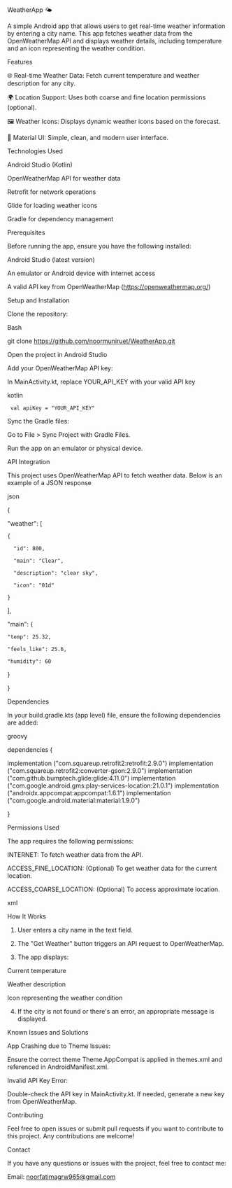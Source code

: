   WeatherApp 🌤️   

A simple Android app that allows users to get real-time weather information by entering a city name. This app fetches weather data from the OpenWeatherMap API and displays weather details, including temperature and an icon representing the weather condition. 

 

Features  

🌐 Real-time Weather Data: Fetch current temperature and weather description for any city.   

🌍 Location Support: Uses both coarse and fine location permissions (optional).   

🖼️ Weather Icons: Displays dynamic weather icons based on the forecast.   

📱 Material UI: Simple, clean, and modern user interface. 

 

Technologies Used 

Android Studio (Kotlin)   

OpenWeatherMap API for weather data   

Retrofit for network operations   

Glide for loading weather icons   

Gradle for dependency management   

 

Prerequisites   

Before running the app, ensure you have the following installed: 

 Android Studio (latest version)   

An emulator or Android device with internet access   

A valid API key from OpenWeatherMap (https://openweathermap.org/) 

  

Setup and Installation 

  

Clone the repository: 

   Bash 

git clone  https://github.com/noormuniruet/WeatherApp.git    

Open the project in Android Studio 

Add your OpenWeatherMap API key: 

In MainActivity.kt, replace YOUR_API_KEY with your valid API key 

kotlin 

     val apiKey = "YOUR_API_KEY" 

Sync the Gradle files: 

Go to File > Sync Project with Gradle Files. 

 Run the app on an emulator or physical device. 

  

API Integration 

This project uses OpenWeatherMap API to fetch weather data. Below is an example of a JSON response  

  

json 

{ 

  "weather": [ 

    { 

      "id": 800, 

      "main": "Clear", 

      "description": "clear sky", 

      "icon": "01d" 

    } 

  ], 

  "main": { 

    "temp": 25.32, 

    "feels_like": 25.6, 

    "humidity": 60 

  } 

} 

 

Dependencies 

 In your build.gradle.kts (app level) file, ensure the following dependencies are added:   

 groovy 

dependencies { 

implementation ("com.squareup.retrofit2:retrofit:2.9.0") 
implementation ("com.squareup.retrofit2:converter-gson:2.9.0") 
implementation ("com.github.bumptech.glide:glide:4.11.0") 
implementation ("com.google.android.gms:play-services-location:21.0.1") 
implementation ("androidx.appcompat:appcompat:1.6.1") 
implementation ("com.google.android.material:material:1.9.0") 

 

} 

  

Permissions Used  

The app requires the following permissions: 

 INTERNET: To fetch weather data from the API.   

ACCESS_FINE_LOCATION: (Optional) To get weather data for the current location.   

ACCESS_COARSE_LOCATION: (Optional) To access approximate location. 

  

xml 

<uses-permission android:name="android.permission.INTERNET" /> 
<uses-permission android:name="android.permission.ACCESS_FINE_LOCATION" /> 
<uses-permission android:name="android.permission.ACCESS_COARSE_LOCATION" /> 

 

How It Works 

1. User enters a city name in the text field. 

2. The "Get Weather" button triggers an API request to OpenWeatherMap. 

3. The app displays: 

Current temperature   

Weather description 

 Icon representing the weather condition 

4. If the city is not found or there's an error, an appropriate message is displayed. 

 

Known Issues and Solutions 

App Crashing due to Theme Issues:   

 Ensure the correct theme Theme.AppCompat is applied in themes.xml and referenced in AndroidManifest.xml. 

 Invalid API Key Error:   

Double-check the API key in MainActivity.kt. If needed, generate a new key from OpenWeatherMap. 

  

Contributing 

Feel free to open issues or submit pull requests if you want to contribute to this project. Any contributions are welcome! 

 

Contact 

If you have any questions or issues with the project, feel free to contact me:   

Email: noorfatimagrw965@gmail.com 

    

  

  

 
